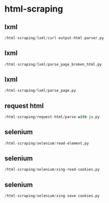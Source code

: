 # html-scraping

## lxml
```python
/html-scraping/lxml/curl-output-html-parser.py
```


## lxml
```python
/html-scraping/lxml/parse_page_broken_html.py
```


## lxml
```python
/html-scraping/lxml/parse_page.py
```


## request html
```python
/html-scraping/request-html/parse-with-js.py
```


## selenium
```python
/html-scraping/selenium/read-element.py
```


## selenium
```python
/html-scraping/selenium/xing-read-cookies.py
```


## selenium
```python
/html-scraping/selenium/xing-save-cookies.py
```

